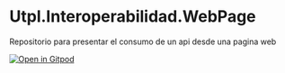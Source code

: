 # Utpl.Interoperabilidad.WebPage
Repositorio para presentar el consumo de un api desde una pagina web

[![Open in Gitpod](https://gitpod.io/button/open-in-gitpod.svg)](https://gitpod.io/#https://github.com/eiflores1/Utpl.Interoperabilidad.WebPage.git)

